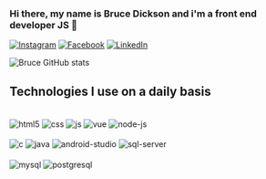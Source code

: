 ### Hi there, my name is Bruce Dickson and i'm a front end developer JS 👋

[![Instagram](	https://img.shields.io/badge/Instagram-E4405F?style=for-the-badge&logo=instagram&logoColor=white)](https://www.instagram.com/_brucedickson/)
[![Facebook](https://img.shields.io/badge/Facebook-1877F2?style=for-the-badge&logo=facebook&logoColor=white)](https://www.facebook.com/bruce.dickson.357/)
[![LinkedIn](https://img.shields.io/badge/LinkedIn-0077B5?style=for-the-badge&logo=linkedin&logoColor=white)](https://www.linkedin.com/in/bruce-dickson-84960b21b)

![Bruce GitHub stats](https://github-readme-stats.vercel.app/api?username=BruceDicksonn&show_icons=true&theme=radical)

## Technologies I use on a daily basis

<div style="display:inline_block"><br>
    <img align="center" src="https://img.shields.io/badge/HTML5-E34F26?style=for-the-badge&logo=html5&logoColor=white" alt="html5">
    <img align="center" src="https://img.shields.io/badge/CSS3-1572B6?style=for-the-badge&logo=css3&logoColor=white" alt="css">
    <img align="center" src="https://img.shields.io/badge/JavaScript-F7DF1E?style=for-the-badge&logo=javascript&logoColor=black" alt="js">
    <img align="center" src="https://img.shields.io/badge/Vue.js-35495E?style=for-the-badge&logo=vue.js&logoColor=4FC08D" alt="vue">
    <img align="center" src="https://img.shields.io/badge/Node.js-43853D?style=for-the-badge&logo=node.js&logoColor=white" alt="node-js">
</div>

<div style="display:inline_block"><br>
    <img align="center" src="https://img.shields.io/badge/C-00599C?style=for-the-badge&logo=c&logoColor=white" alt="c">
    <img align="center" src="https://img.shields.io/badge/Java-ED8B00?style=for-the-badge&logo=java&logoColor=white" alt="java">
    <img align="center" src="https://img.shields.io/badge/Android_Studio-3DDC84?style=for-the-badge&logo=android-studio&logoColor=white" alt="android-studio">
    <img align="center" src="https://img.shields.io/badge/Microsoft_SQL_Server-CC2927?style=for-the-badge&logo=microsoft-sql-server&logoColor=white" alt="sql-server">
</div>

<div style="display:inline_block"><br>
    <img align="center" src="https://img.shields.io/badge/MySQL-00000F?style=for-the-badge&logo=mysql&logoColor=white" alt="mysql">
    <img align="center" src="https://img.shields.io/badge/PostgreSQL-316192?style=for-the-badge&logo=postgresql&logoColor=white" alt="postgresql">
</div>

